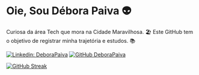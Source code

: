 # Oie, Sou Débora Paiva :alien:

Curiosa da área Tech que mora na Cidade Maravilhosa. :beach_umbrella: Este GitHub tem o objetivo de registrar minha trajetória e estudos. :books:

[![Linkedin: DeboraPaiva](https://img.shields.io/badge/-DeboraPaiva-blue?style=flat-square&logo=Linkedin&logoColor=white&link=https://www.linkedin.com/in/deborarubimpaiva/)](https://www.linkedin.com/in/deborarubimpaiva/)
[![GitHub DeboraPaiva](https://img.shields.io/github/followers/DeboraPaiva?label=follow&style=social)](https://github.com/login?return_to=https%3A%2F%2Fgithub.com%2Fdeborapaiva)

[![GitHub Streak](http://github-readme-streak-stats.herokuapp.com?user=deborapaiva&theme=tokyonight_duo&hide_border=true&date_format=j%20M%5B%20Y%5D)](https://git.io/streak-stats)
